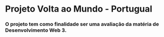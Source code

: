 # Projeto Volta ao Mundo - Portugual

### O projeto tem como finalidade ser uma avaliação da matéria de Desenvolvimento Web 3.
